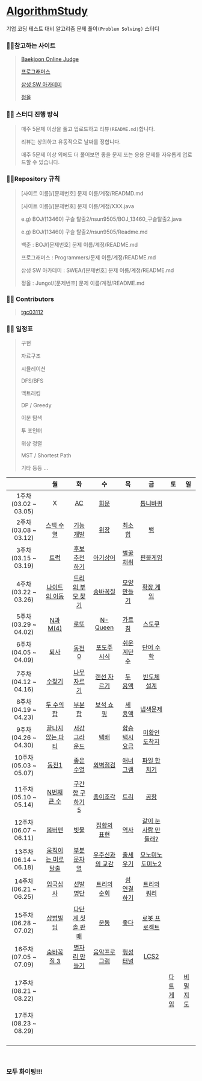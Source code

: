 # **[AlgorithmStudy](https://github.com/BEOMKING/AlgorithmStudy)**

기업 코딩 테스트 대비 알고리즘 문제 풀이`(Problem Solving)` 스터디

### :family_man_girl:참고하는 사이트

> [Baekjoon Online Judge](https://www.acmicpc.net/)
>
> [프로그래머스](https://programmers.co.kr/)
>
> [삼성 SW 아카데미](https://swexpertacademy.com/)
>
> [정올](http://www.jungol.co.kr/)

### :family_man_girl: 스터디 진행 방식

> 매주 5문제 이상을 풀고 업로드하고 리뷰`(README.md)`합니다.
>
> 리뷰는 상의하고 유동적으로 날짜를 정합니다. 
>
> 매주 5문제 이상 외에도 더 풀어보면 좋을 문제 또는 응용 문제를 자유롭게 업로드할 수 있습니다.

### :family_man_girl:Repository 규칙

> [사이트 이름]/[문제번호] 문제 이름/계정/READMD.md
>
> [사이트 이름]/[문제번호] 문제 이름/계정/XXX.java
>
> e.g) BOJ/[13460] 구슬 탈출2/nsun9505/BOJ_13460_구슬탈출2.java
>
> e.g) BOJ/[13460] 구슬 탈출2/nsun9505/Readme.md
>
> 백준 : BOJ/[문제번호] 문제 이름/계정/README.md
>
> 프로그래머스 : Programmers/문제 이름/계정/README.md
>
> 삼성 SW 아카데미 : SWEA/[문제번호] 문제 이름/계정/README.md
>
> 정올 : Jungol/[문제번호] 문제 이름/계정/README.md

### :family_man_girl: Contributors

> [tgc03112](https://github.com/tgc03112)

### :family_man_girl: 일정표

> 구현
>
> 자료구조
>
> 시뮬레이션
>
> DFS/BFS
>
> 백트래킹
>
> DP / Greedy
>
> 이분 탐색
>
> 투 포인터
>
> 위상 정렬
>
> MST / Shortest Path
>
> 기타 등등 ...

|                       |                             월                              |                              화                              |                              수                              |                              목                              |                              금                              | 토                                                           | 일                                                           |
| :-------------------: | :---------------------------------------------------------: | :----------------------------------------------------------: | :----------------------------------------------------------: | :----------------------------------------------------------: | :----------------------------------------------------------: | ------------------------------------------------------------ | ------------------------------------------------------------ |
| 1주차(03.02 ~ 03.05)  |                              X                              |          [AC](https://www.acmicpc.net/problem/5430)          |        [회문](https://www.acmicpc.net/problem/17609)         |                             []()                             |      [톱니바퀴](https://www.acmicpc.net/problem/14891)       |                                                              |                                                              |
| 2주차(03.08 ~ 03.12)  |      [스택 수열](https://www.acmicpc.net/problem/1874)      | [기능개발](https://programmers.co.kr/learn/courses/30/lessons/42586) | [위장](https://programmers.co.kr/learn/courses/30/lessons/42578) |        [최소힙](https://www.acmicpc.net/problem/1927)        |          [뱀](https://www.acmicpc.net/problem/3190)          |                                                              |                                                              |
| 3주차(03.15 ~ 03.19)  |        [트럭](https://www.acmicpc.net/problem/13335)        |    [후보 추천하기](https://www.acmicpc.net/problem/1713)     |      [아기상어](https://www.acmicpc.net/problem/16236)       | [벌꿀채취](https://swexpertacademy.com/main/code/problem/problemDetail.do?contestProbId=AV5V4A46AdIDFAWu) | [핀볼게임](https://swexpertacademy.com/main/code/problem/problemDetail.do?contestProbId=AWXRF8s6ezEDFAUo) |                                                              |                                                              |
| 4주차(03.22 ~ 03.26)  |    [나이트의 이동](https://www.acmicpc.net/problem/7562)    |  [트리의 부모 찾기](https://www.acmicpc.net/problem/11725)   |       [숨바꼭질](https://www.acmicpc.net/problem/1697)       |     [모양만들기](https://www.acmicpc.net/problem/16932)      |      [확장 게임](https://www.acmicpc.net/problem/16920)      |                                                              |                                                              |
| 5주차(03.29 ~ 04.02)  |      [N과 M(4)](https://www.acmicpc.net/problem/15652)      |         [로또](https://www.acmicpc.net/problem/6603)         |       [N-Queen](https://www.acmicpc.net/problem/9663)        |        [가르침](https://www.acmicpc.net/problem/1062)        |        [스도쿠](https://www.acmicpc.net/problem/2580)        |                                                              |                                                              |
| 6주차(04.05 ~ 04.09)  |        [퇴사](https://www.acmicpc.net/problem/14501)        |       [동전 0](https://www.acmicpc.net/problem/11047)        |     [포도주 시식](https://www.acmicpc.net/problem/2156)      |    [쉬운 계단 수](https://www.acmicpc.net/problem/10844)     |      [단어 수학](https://www.acmicpc.net/problem/1339)       |                                                              |                                                              |
| 7주차(04.12 ~ 04.16)  |       [수찾기](https://www.acmicpc.net/problem/1920)        |     [나무 자르기](https://www.acmicpc.net/problem/2805)      |     [랜선 자르기](https://www.acmicpc.net/problem/1654)      |       [두 용액](https://www.acmicpc.net/problem/2470)        |     [반도체 설계](https://www.acmicpc.net/problem/2352)      |                                                              |                                                              |
| 8주차(04.19 ~ 04.23)  |     [두 수의 합](https://www.acmicpc.net/problem/3273)      |        [부분합](https://www.acmicpc.net/problem/1806)        | [보석 쇼핑](https://programmers.co.kr/learn/courses/30/lessons/67258) |       [세 용액](https://www.acmicpc.net/problem/2473)        |       [냅색문제](https://www.acmicpc.net/problem/1450)       |                                                              |                                                              |
| 9주차(04.26 ~ 04.30)  |  [끝나지 않는 파티](https://www.acmicpc.net/problem/11265)  |    [서강 그라운드](https://www.acmicpc.net/problem/14938)    |         [택배](https://www.acmicpc.net/problem/1719)         | [합승 택시 요금](https://programmers.co.kr/learn/courses/30/lessons/72413) |    [미확인 도착지](https://www.acmicpc.net/problem/9370)     |                                                              |                                                              |
| 10주차(05.03 ~ 05.07) |        [동전1](https://www.acmicpc.net/problem/2293)        |      [좋은 수열](https://www.acmicpc.net/problem/2661)       | [외벽점검](https://programmers.co.kr/learn/courses/30/lessons/60062) |       [애너그램](https://www.acmicpc.net/problem/6443)       |     [파일 합치기](https://www.acmicpc.net/problem/11066)     |                                                              |                                                              |
| 11주차(05.10 ~ 05.14) |     [N번째 큰 수](https://www.acmicpc.net/problem/2075)     |  [구간 합 구하기 5](https://www.acmicpc.net/problem/11660)   |      [종이조각](https://www.acmicpc.net/problem/14391)       |         [트리](https://www.acmicpc.net/problem/4256)         |        [공항](https://www.acmicpc.net/problem/10775)         |                                                              |                                                              |
| 12주차(06.07 ~ 06.11) |       [봄버맨](https://www.acmicpc.net/problem/16918)       |        [빗물](https://www.acmicpc.net/problem/14719)         |     [집합의 표현](https://www.acmicpc.net/problem/1717)      |         [역사](https://www.acmicpc.net/problem/1613)         | [같이 눈사람 만들래?](https://www.acmicpc.net/problem/20366) |                                                              |                                                              |
| 13주차(06.14 ~ 06.18) | [움직이는 미로 탈출](https://www.acmicpc.net/problem/16954) |     [부분 문자열](https://www.acmicpc.net/problem/16916)     |   [우주신과의 교감](https://www.acmicpc.net/problem/1774)    |       [줄세우기](https://www.acmicpc.net/problem/2631)       |   [모노미노도미노2](https://www.acmicpc.net/problem/20061)   |                                                              |                                                              |
| 14주차(06.21 ~ 06.25) |      [입국심사](https://www.acmicpc.net/problem/3079)       |       [선발명단](https://www.acmicpc.net/problem/3980)       |     [트리의 순회](https://www.acmicpc.net/problem/2263)      | [섬 연결하기](https://programmers.co.kr/learn/courses/30/lessons/42861) |     [트리와 쿼리](https://www.acmicpc.net/problem/15681)     |                                                              |                                                              |
| 15주차(06.28 ~ 07.02) |      [상범빌딩](https://www.acmicpc.net/problem/6593)       | [다단계 칫솔 판매](https://programmers.co.kr/learn/courses/30/lessons/77486) |         [운동](https://www.acmicpc.net/problem/1956)         |         [좋다](https://www.acmicpc.net/problem/1253)         |    [로봇 프로젝트](https://www.acmicpc.net/problem/3649)     |                                                              |                                                              |
| 16주차(07.05 ~ 07.09) |     [숨바꼭질 3](https://www.acmicpc.net/problem/13549)     |    [별자리 만들기](https://www.acmicpc.net/problem/4386)     |     [음악프로그램](https://www.acmicpc.net/problem/2623)     |       [행성터널](https://www.acmicpc.net/problem/2887)       |         [LCS2](https://www.acmicpc.net/problem/9252)         |                                                              |                                                              |
| 17주차(08.21 ~ 08.22) |                                                             |                                                              |                                                              |                                                              |                                                              | [다트게임](https://programmers.co.kr/learn/courses/30/lessons/17682) | [비밀지도](https://programmers.co.kr/learn/courses/30/lessons/17681) |
| 17주차(08.23 ~ 08.29) |                                                             |                                                              |                                                              |                                                              |                                                              |                                                              |                                                              |
|                       |                                                             |                                                              |                                                              |                                                              |                                                              |                                                              |                                                              |
|                       |                                                             |                                                              |                                                              |                                                              |                                                              |                                                              |                                                              |
|                       |                                                             |                                                              |                                                              |                                                              |                                                              |                                                              |                                                              |
|                       |                                                             |                                                              |                                                              |                                                              |                                                              |                                                              |                                                              |

<br>

### **모두 화이팅!!!**
